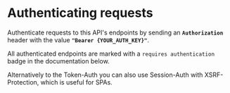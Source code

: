 # Authenticating requests

Authenticate requests to this API's endpoints by sending an **`Authorization`** header with the value **`"Bearer {YOUR_AUTH_KEY}"`**.

All authenticated endpoints are marked with a `requires authentication` badge in the documentation below.

Alternatively to the Token-Auth you can also use Session-Auth with XSRF-Protection, which is useful for SPAs.
